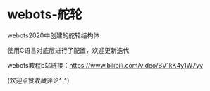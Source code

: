 # webots-舵轮
webots2020中创建的舵轮结构体

使用C语言对底层进行了配置，欢迎更新迭代

webots教程b站链接：https://www.bilibili.com/video/BV1kK4y1W7yv

(欢迎点赞收藏评论^_^）
